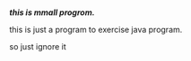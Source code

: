 #
**_this is mmall progrom._**

this is just a program to exercise java program.

so just ignore it

